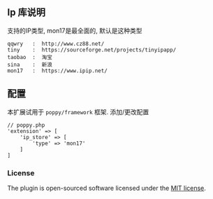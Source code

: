 ## Ip 库说明

支持的IP类型, mon17是最全面的, 默认是这种类型


```
qqwry   :  http://www.cz88.net/
tiny    :  https://sourceforge.net/projects/tinyipapp/
taobao  :  淘宝
sina    :  新浪
mon17   :  https://www.ipip.net/
```

## 配置
本扩展试用于 `poppy/framework` 框架. 添加/更改配置


```
// poppy.php
'extension' => [
    'ip_store' => [
        'type' => 'mon17'
    ]
]
```

### License

The  plugin is open-sourced software licensed under the [MIT license](http://opensource.org/licenses/MIT).

